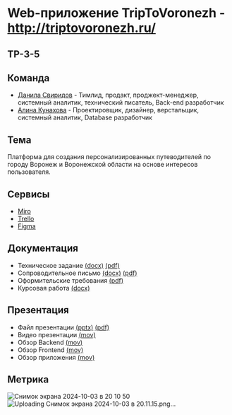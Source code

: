 # Web-приложение TripToVoronezh - http://triptovoronezh.ru/

## TP-3-5

## Команда
* [Данила Свиридов](https://github.com/dansvr25) - Тимлид, продакт, проджект-менеджер, системный аналитик, технический писатель, Back-end разработчик
* [Алина Кунахова](https://github.com/ferialops) - Проектировщик, дизайнер, верстальщик, системный аналитик, Database разработчик

## Тема
Платформа для создания персонализированных путеводителей по городу Воронеж и Воронежской области на основе интересов пользователя.

## Сервисы
* [Miro](https://miro.com/app/board/uXjVNi_P_fA=/?share_link_id=211699850116)
* [Trello](https://trello.com/b/vTmPvIwd/triptovoronezh)
* [Figma](https://www.figma.com/file/iY8p0qWOHE5CVVfwAwpFFi/Remarkable-Studio-(Community)-(Copy)?type=design&node-id=0-1&mode=design&t=kDtrYwFhGnBcSXpG-0)

## Документация
* Техническое задание [(docx)](https://github.com/dansvr25/tp_guide/blob/main/documentation/TZ.docx) [(pdf)](https://github.com/dansvr25/tp_guide/blob/main/documentation/TZ.pdf)
* Сопроводительное письмо [(docx)](https://github.com/dansvr25/tp_guide/blob/main/documentation/CoveringLetter.docx) [(pdf)](https://github.com/dansvr25/tp_guide/blob/main/documentation/CoveringLetter.pdf)
* Оформительские требования [(pdf)](https://github.com/dansvr25/tp_guide/blob/main/documentation/Requirements.pdf)
* Курсовая работа [(docx)](https://github.com/dansvr25/tp_guide/blob/main/documentation/Coursework.docx)

## Презентация
* Файл презентации [(pptx)](https://github.com/dansvr25/documentation/TPPrezentatsia.pptx) [(pdf)](https://github.com/dansvr25/documentation/TPPrezentatsia.pdf)
* Видео презентации [(mov)](https://drive.google.com/file/d/10jiZ0HhSwTxSl5nx94MRC2wjj6sjkSLn/view?usp=share_link)
* Обзор Backend [(mov)](https://drive.google.com/file/d/1_0IwauWdbhMTDEg9OQkWlugHqwtg_Wso/view?usp=sharing)
* Обзор Frontend [(mov)](https://drive.google.com/file/d/1XVKJNGHWt8qi7B7fipKIf_EneiKhMqmX/view?usp=sharing)
* Обзор приложения [(mov)](https://drive.google.com/file/d/11Z_i6RJXNYMrzYJuuaij8J-BHpUy4Ufm/view?usp=sharing)

## Метрика
![Снимок экрана 2024-10-03 в 20 10 50](https://github.com/user-attachments/assets/113269c9-0573-4800-b956-9e3b33e313d8)
![Uploading Снимок экрана 2024-10-03 в 20.11.15.png…]()


